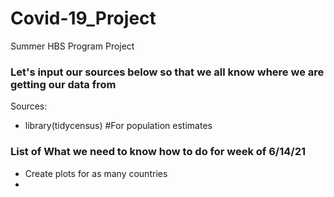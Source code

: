 # Covid-19_Project
Summer HBS Program Project  

### Let's input our sources below so that we all know where we are getting our data from 

Sources: 

+ library(tidycensus) #For population estimates 


### List of What we need to know how to do for week of 6/14/21   
+ Create plots for as many countries 
+ 

